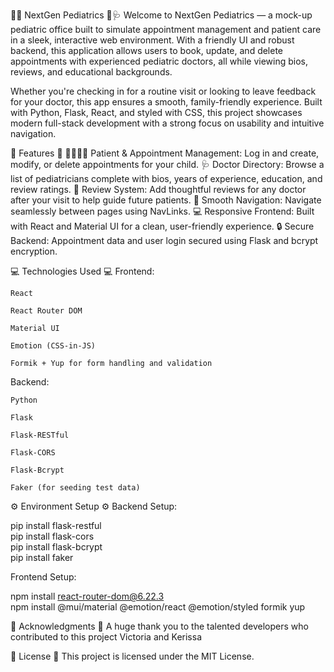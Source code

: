 🏥👶 NextGen Pediatrics 🧸🩺
Welcome to NextGen Pediatrics — a mock-up pediatric office built to simulate appointment management and patient care in a sleek, interactive web environment. With a friendly UI and robust backend, this application allows users to book, update, and delete appointments with experienced pediatric doctors, all while viewing bios, reviews, and educational backgrounds.

Whether you're checking in for a routine visit or looking to leave feedback for your doctor, this app ensures a smooth, family-friendly experience. Built with Python, Flask, React, and styled with CSS, this project showcases modern full-stack development with a strong focus on usability and intuitive navigation.

🎉 Features 🎉
👨‍👩‍👧‍👦 Patient & Appointment Management: Log in and create, modify, or delete appointments for your child.
🩺 Doctor Directory: Browse a list of pediatricians complete with bios, years of experience, education, and review ratings.
🌟 Review System: Add thoughtful reviews for any doctor after your visit to help guide future patients.
🧭 Smooth Navigation: Navigate seamlessly between pages using NavLinks.
💻 Responsive Frontend: Built with React and Material UI for a clean, user-friendly experience.
🔒 Secure Backend: Appointment data and user login secured using Flask and bcrypt encryption.

💻 Technologies Used 💻
Frontend:

    React

    React Router DOM

    Material UI

    Emotion (CSS-in-JS)

    Formik + Yup for form handling and validation

Backend:

    Python

    Flask

    Flask-RESTful

    Flask-CORS

    Flask-Bcrypt

    Faker (for seeding test data)

⚙️ Environment Setup ⚙️
Backend Setup:

pip install flask-restful  
pip install flask-cors  
pip install flask-bcrypt  
pip install faker  

Frontend Setup:

npm install react-router-dom@6.22.3  
npm install @mui/material @emotion/react @emotion/styled formik yup  


🙏 Acknowledgments 🙏
A huge thank you to the talented developers who contributed to this project Victoria and Kerissa

📜 License 📜
This project is licensed under the MIT License.